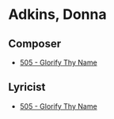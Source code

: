 # Adkins, Donna

## Composer

- [505 - Glorify Thy Name](/hymns/505.md)

## Lyricist

- [505 - Glorify Thy Name](/hymns/505.md)

